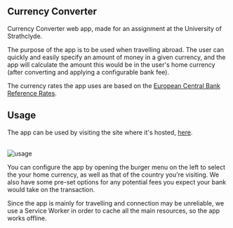 ## Currency Converter
Currency Converter web app, made for an assignment at the University of Strathclyde. 

The purpose of the app is to be used when travelling abroad. The user can quickly and easily specify an amount of money in a given currency, and the app will calculate the amount this would be in the user's home currency (after converting and applying a configurable bank fee).

The currency rates the app uses are based on the [European Central Bank Reference Rates](https://www.ecb.europa.eu/stats/eurofxref/eurofxref-daily.xml).

## Usage
The app can be used by visiting the site where it's hosted, [here](https://devweb2020.cis.strath.ac.uk/~qsb19184/calculator-asdfghjkl/).<br/><br/>

![usage](https://user-images.githubusercontent.com/47461489/112997839-5cd32d00-9165-11eb-83fa-3a57e0fb4a6e.gif)

You can configure the app by opening the burger menu on the left to select the your home currency, as well as that of the country you're visiting. We also have some pre-set options for any potential fees you expect your bank would take on the transaction.

Since the app is mainly for travelling and connection may be unreliable, we use a Service Worker in order to cache all the main resources, so the app works offline. 
